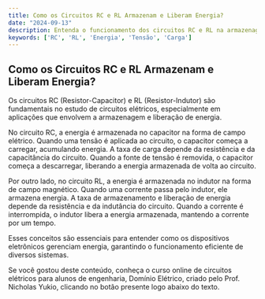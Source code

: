 ```yaml
---
title: Como os Circuitos RC e RL Armazenam e Liberam Energia?
date: "2024-09-13"
description: Entenda o funcionamento dos circuitos RC e RL na armazenagem e liberação de energia.
keywords: ['RC', 'RL', 'Energia', 'Tensão', 'Carga']
---
```


## Como os Circuitos RC e RL Armazenam e Liberam Energia?

Os circuitos RC (Resistor-Capacitor) e RL (Resistor-Indutor) são fundamentais no estudo de circuitos elétricos, especialmente em aplicações que envolvem a armazenagem e liberação de energia. 

No circuito RC, a energia é armazenada no capacitor na forma de campo elétrico. Quando uma tensão é aplicada ao circuito, o capacitor começa a carregar, acumulando energia. A taxa de carga depende da resistência e da capacitância do circuito. Quando a fonte de tensão é removida, o capacitor começa a descarregar, liberando a energia armazenada de volta ao circuito.

Por outro lado, no circuito RL, a energia é armazenada no indutor na forma de campo magnético. Quando uma corrente passa pelo indutor, ele armazena energia. A taxa de armazenamento e liberação de energia depende da resistência e da indutância do circuito. Quando a corrente é interrompida, o indutor libera a energia armazenada, mantendo a corrente por um tempo.

Esses conceitos são essenciais para entender como os dispositivos eletrônicos gerenciam energia, garantindo o funcionamento eficiente de diversos sistemas.

Se você gostou deste conteúdo, conheça o curso online de circuitos elétricos para alunos de engenharia, Domínio Elétrico, criado pelo Prof. Nicholas Yukio, clicando no botão presente logo abaixo do texto.